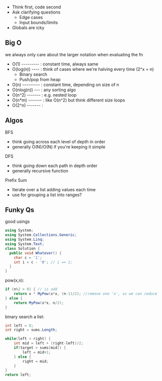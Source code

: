 - Think first, code second
- Ask clarifying questions
  - Edge cases
  - Input bounds/limits
- Globals are icky


Big O
-
we always only care about the larger notation when evaluating the fn

- O(1) --------- : constant time, always same
- O(log(n)) ---- : think of cases where we're halving every time (2^x = n)
  - Binary search
  - Push/pop from heap
- O(n) --------- : constant time, depending on size of n
- O(nlog(n)) --- : any sorting algo
- O(n^2) ------- : e.g. nested loop
- O(n*m) ------- : like O(n^2) but think different size loops
- O(2^n) ------- : 

Algos
-

BFS
- think going across each level of depth in order
- generally O(N)/O(N) if you're keeping it simple

DFS
- think going down each path in depth order
- generally recursive function

Prefix Sum
- Iterate over a list adding values each time
- use for grouping a list into ranges? 

Funky Qs
-
good usings
```C#
using System;
using System.Collections.Generic;
using System.Linq;
using System.Text;
class Solution {
  public void Whatever() {
    char c = '1';
    int i = c - '0'; // i == 1;
  }
}
```

pow(x,n):
```C#
if (n%2 > 0) { // is odd
    return x * MyPow(x*x, (n-1)/2); //remove one 'x', so we can reduce n by 1 to operate on evens
} else {
    return MyPow(x*x, n/2); 
}
```
binary search a list:
```C#
int left = 0;
int right = sums.Length;

while(left < right) {
    int mid = left + (right-left)/2; 
    if(target > sums[mid]) {
        left = mid+1;
    } else {
        right = mid;
    }
}
return left;
```